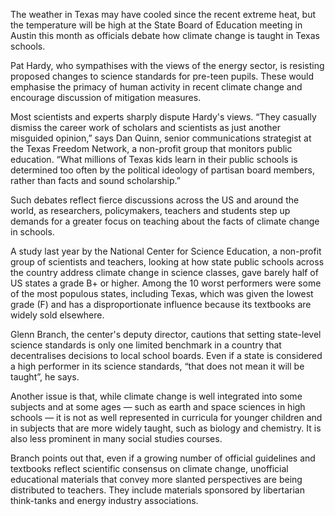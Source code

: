 The weather in Texas may have cooled since the recent extreme heat, but the temperature will be high at the State Board of Education meeting in Austin this month as officials debate how climate change is taught in Texas schools. 

Pat Hardy, who sympathises with the views of the energy sector, is resisting proposed changes to science standards for pre-teen pupils. These would emphasise the primacy of human activity in recent climate change and encourage discussion of mitigation measures. 

Most scientists and experts sharply dispute Hardy's views. “They casually dismiss the career work of scholars and scientists as just another misguided opinion,” says Dan Quinn, senior communications strategist at the Texas Freedom Network, a non-profit group that monitors public education. “What millions of Texas kids learn in their public schools is determined too often by the political ideology of partisan board members, rather than facts and sound scholarship.” 

Such debates reflect fierce discussions across the US and around the world, as researchers, policymakers, teachers and students step up demands for a greater focus on teaching about the facts of climate change in schools. 

A study last year by the National Center for Science Education, a non-profit group of scientists and teachers, looking at how state public schools across the country address climate change in science classes, gave barely half of US states a grade B+ or higher. Among the 10 worst performers were some of the most populous states, including Texas, which was given the lowest grade (F) and has a disproportionate influence because its textbooks are widely sold elsewhere.

Glenn Branch, the center's deputy director, cautions that setting state-level science standards is only one limited benchmark in a country that decentralises decisions to local school boards. Even if a state is considered a high performer in its science standards, “that does not mean it will be taught”, he says. 

Another issue is that, while climate change is well integrated into some subjects and at some ages — such as earth and space sciences in high schools — it is not as well represented in curricula for younger children and in subjects that are more widely taught, such as biology and chemistry. It is also less prominent in many social studies courses.

Branch points out that, even if a growing number of official guidelines and textbooks reflect scientific consensus on climate change, unofficial educational materials that convey more slanted perspectives are being distributed to teachers. They include materials sponsored by libertarian think-tanks and energy industry associations.